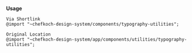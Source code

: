 __Usage__  
    
    Via Shortlink
    @import "~chefkoch-design-system/components/typography-utilities";
    
    Original Location
    @import "~chefkoch-design-system/app/components/utilities/typography-utilities";
